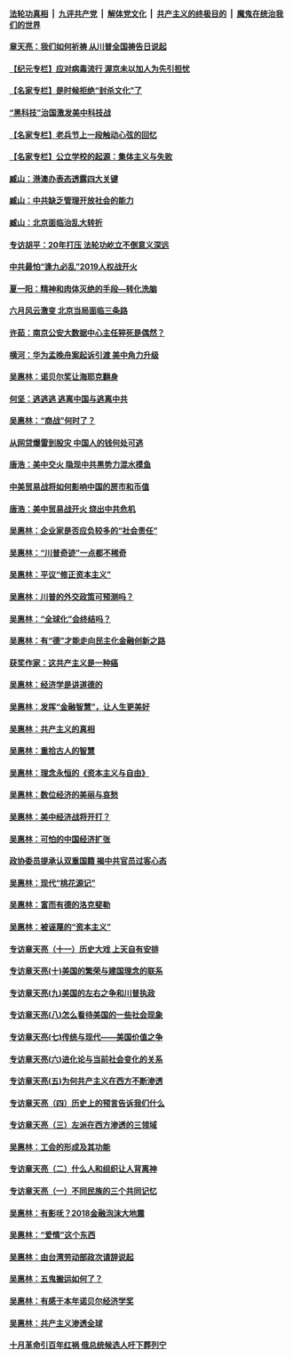 

####  [法轮功真相](../../../../basic/blob/master/README.md?t=07071031) &nbsp;|&nbsp; [九评共产党](../../../../9ping.md/blob/master/README.md?t=07071031) &nbsp;|&nbsp; [解体党文化](../../../../jtdwh.md/blob/master/README.md?t=07071031)  &nbsp;|&nbsp; [共产主义的终极目的](../../../../gczydzjmd.md/blob/master/README.md?t=07071031) &nbsp;|&nbsp; [魔鬼在统治我们的世界](../../../../mgztzwmdsj.md/blob/master/README.md?t=07071031) 

#### [章天亮：我们如何祈祷 从川普全国祷告日说起](../pages/nsc423/n11944627.md?t=07071031) 

#### [【纪元专栏】应对病毒流行 渥京未以加人为先引担忧](../pages/nsc423/n11875714.md?t=07071031) 

#### [【名家专栏】是时候拒绝“封杀文化”了](../pages/nsc423/n11814093.md?t=07071031) 

#### [“黑科技”治国激发美中科技战](../pages/nsc423/n11638056.md?t=07071031) 

#### [【名家专栏】老兵节上一段触动心弦的回忆](../pages/nsc423/n11646016.md?t=07071031) 

#### [【名家专栏】公立学校的起源：集体主义与失败](../pages/nsc423/n11601833.md?t=07071031) 

#### [臧山：港澳办表态透露四大关键](../pages/nsc423/n11421628.md?t=07071031) 

#### [臧山：中共缺乏管理开放社会的能力](../pages/nsc423/n11407457.md?t=07071031) 

#### [臧山：北京面临治乱大转折](../pages/nsc423/n11406895.md?t=07071031) 

#### [专访胡平：20年打压 法轮功屹立不倒意义深远](../pages/nsc423/n11398800.md?t=07071031) 

#### [中共最怕“逢九必乱”2019人权战开火](../pages/nsc423/n11385248.md?t=07071031) 

#### [夏一阳：精神和肉体灭绝的手段—转化洗脑](../pages/nsc423/n11368250.md?t=07071031) 

#### [六月风云激变 北京当局面临三条路](../pages/nsc423/n11313668.md?t=07071031) 

#### [许茹：南京公安大数据中心主任猝死是偶然？](../pages/nsc423/n11064744.md?t=07071031) 

#### [横河：华为孟晚舟案起诉引渡 美中角力升级](../pages/nsc423/n11027230.md?t=07071031) 

#### [吴惠林：诺贝尔奖让海耶克翻身](../pages/nsc423/n10890049.md?t=07071031) 

#### [何坚：逃逃逃 逃离中国与逃离中共](../pages/nsc423/n10592891.md?t=07071031) 

#### [吴惠林：“商战”何时了？](../pages/nsc423/n10573558.md?t=07071031) 

#### [从网贷爆雷到股灾 中国人的钱何处可逃](../pages/nsc423/n10572800.md?t=07071031) 

#### [唐浩：美中交火 隐现中共黑势力混水摸鱼](../pages/nsc423/n10544040.md?t=07071031) 

#### [中美贸易战将如何影响中国的房市和币值](../pages/nsc423/n10543697.md?t=07071031) 

#### [唐浩：美中贸易战开火 烧出中共危机](../pages/nsc423/n10540126.md?t=07071031) 

#### [吴惠林：企业家是否应负较多的“社会责任”](../pages/nsc423/n10535022.md?t=07071031) 

#### [吴惠林：“川普奇迹”一点都不稀奇](../pages/nsc423/n10512808.md?t=07071031) 

#### [吴惠林：平议“修正资本主义”](../pages/nsc423/n10495724.md?t=07071031) 

#### [吴惠林：川普的外交政策可预测吗？](../pages/nsc423/n10462387.md?t=07071031) 

#### [吴惠林：“全球化”会终结吗？](../pages/nsc423/n10452838.md?t=07071031) 

#### [吴惠林：有“德”才能走向民主化金融创新之路](../pages/nsc423/n10432292.md?t=07071031) 

#### [获奖作家：这共产主义是一种癌](../pages/nsc423/n10431541.md?t=07071031) 

#### [吴惠林：经济学是讲道德的](../pages/nsc423/n10398014.md?t=07071031) 

#### [吴惠林：发挥“金融智慧”，让人生更美好](../pages/nsc423/n10375019.md?t=07071031) 

#### [吴惠林：共产主义的真相](../pages/nsc423/n10351394.md?t=07071031) 

#### [吴惠林：重拾古人的智慧](../pages/nsc423/n10337691.md?t=07071031) 

#### [吴惠林：理念永恒的《资本主义与自由》](../pages/nsc423/n10316274.md?t=07071031) 

#### [吴惠林：数位经济的美丽与哀愁](../pages/nsc423/n10292946.md?t=07071031) 

#### [吴惠林：美中经济战将开打？](../pages/nsc423/n10258825.md?t=07071031) 

#### [吴惠林：可怕的中国经济扩张](../pages/nsc423/n10219147.md?t=07071031) 

#### [政协委员提承认双重国籍 揭中共官员过客心态](../pages/nsc423/n10208809.md?t=07071031) 

#### [吴惠林：现代“桃花源记”](../pages/nsc423/n10185234.md?t=07071031) 

#### [吴惠林：富而有德的洛克斐勒](../pages/nsc423/n10142264.md?t=07071031) 

#### [吴惠林：被诬蔑的“资本主义”](../pages/nsc423/n10124816.md?t=07071031) 

#### [专访章天亮（十一）历史大戏 上天自有安排](../pages/nsc423/n10094905.md?t=07071031) 

#### [专访章天亮(十)美国的繁荣与建国理念的联系](../pages/nsc423/n10094899.md?t=07071031) 

#### [专访章天亮(九)美国的左右之争和川普执政](../pages/nsc423/n10094889.md?t=07071031) 

#### [专访章天亮(八)怎么看待美国的一些社会现象](../pages/nsc423/n10094857.md?t=07071031) 

#### [专访章天亮(七)传统与现代——美国价值之争](../pages/nsc423/n10093140.md?t=07071031) 

#### [专访章天亮(六)进化论与当前社会变化的关系](../pages/nsc423/n10092036.md?t=07071031) 

#### [专访章天亮(五)为何共产主义在西方不断渗透](../pages/nsc423/n10083620.md?t=07071031) 

#### [专访章天亮（四）历史上的预言告诉我们什么](../pages/nsc423/n10083606.md?t=07071031) 

#### [专访章天亮（三）左派在西方渗透的三领域](../pages/nsc423/n10081115.md?t=07071031) 

#### [吴惠林：工会的形成及其功能](../pages/nsc423/n10080633.md?t=07071031) 

#### [专访章天亮（二）什么人和组织让人背离神](../pages/nsc423/n10076637.md?t=07071031) 

#### [专访章天亮（一）不同民族的三个共同记忆](../pages/nsc423/n10074188.md?t=07071031) 

#### [吴惠林：有影呒？2018金融泡沫大地震](../pages/nsc423/n10040534.md?t=07071031) 

#### [吴惠林：“爱情”这个东西](../pages/nsc423/n10019423.md?t=07071031) 

#### [吴惠林：由台湾劳动部政次请辞说起](../pages/nsc423/n9979679.md?t=07071031) 

#### [吴惠林：五鬼搬运如何了？](../pages/nsc423/n9925338.md?t=07071031) 

#### [吴惠林：有感于本年诺贝尔经济学奖](../pages/nsc423/n9871883.md?t=07071031) 

#### [吴惠林：共产主义渗透全球](../pages/nsc423/n9812748.md?t=07071031) 

#### [十月革命引百年红祸 俄总统候选人吁下葬列宁](../pages/nsc423/n9810182.md?t=07071031) 

